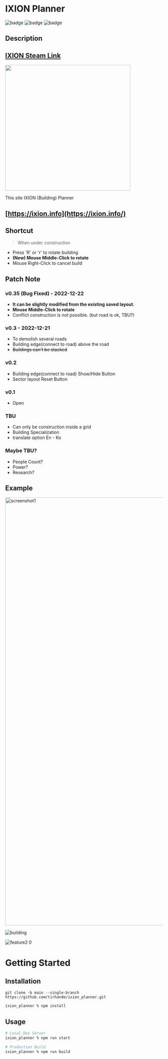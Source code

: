 # IXION Planner
![badge](https://img.shields.io/badge/React-61dafb?logo=React&logoColor=white&style=flat-square)
![badge](https://shields.io/badge/TypeScript-3178C6?logo=TypeScript&logoColor=FFF&style=flat-square)
![badge](https://img.shields.io/badge/npm-CB3837?logo=npm&logoColor=white&style=flat-square)

## **Description**
## [IXION Steam Link](https://store.steampowered.com/app/1113120/IXION/)
<a href="https://store.steampowered.com/app/1113120/IXION/">
<img src="https://user-images.githubusercontent.com/74575497/209123253-fe496d6d-efae-4c07-a6e4-97f07383c3f0.png" width=400>
</a>

This site IXION (Building) Planner
## [https://ixion.info](https://ixion.info/)

## **Shortcut**
> When under construction

- Press 'R' or 'r' to rotate building
- **(New) Mouse Middle-Click to rotate**
- Mouse Right-Click to cancel build

## **Patch Note**
### v0.35 (Bug Fixed) - 2022-12-22
  - **It can be slightly modified from the existing saved layout.**
  - **Mouse Middle-Click to rotate**
  - Conflict construction is not possible. (but road is ok, TBU?)

### v0.3 - 2022-12-21
  - To demolish several roads
  - Building edge(connect to road) above the road
  - ~~Buildings can't be stacked~~

### v0.2
  - Building edge(connect to road) Show/Hide Button
  - Sector layout Reset Button

### v0.1
  - Open
  

### TBU
- Can only be construction inside a grid
- Building Specialization
- translate option En - Ko

### Maybe TBU?
- People Count?
- Power?
- Research?


## **Example**

<img width="1362" alt="screenshot1" src="https://user-images.githubusercontent.com/74575497/208804762-9e15b42e-b2ef-4386-a260-a808fb836838.png">

![building](https://user-images.githubusercontent.com/74575497/208804775-55a65439-e798-43b4-87b3-e6e5db7df577.gif)

![feature2 0](https://user-images.githubusercontent.com/74575497/208804769-3dba1fec-4540-495e-b98a-3d5127f97076.gif)


# Getting Started
## Installation
```git
git clone -b main --single-branch https://github.com/tirhande/ixion_planner.git
```
```sh
ixion_planner % npm install
```
## Usage
```sh
# Local Dev Server
ixion_planner % npm run start

# Production Build
ixion_planner % npm run build
```